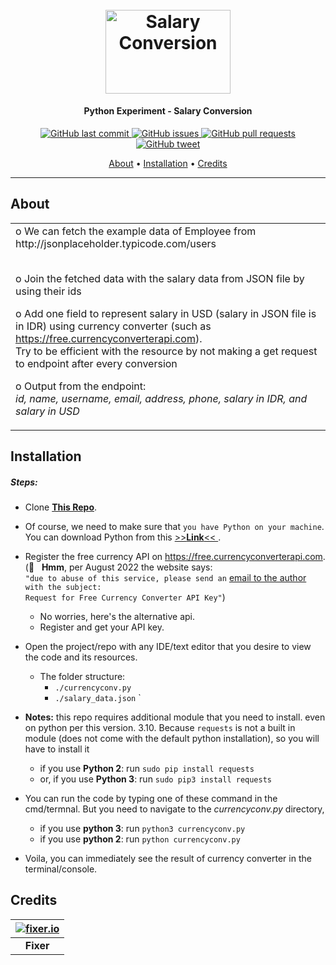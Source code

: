 <h1 align="center">
  <br>
  <a href="https://github.com/haidargit/Python_Experiment-Salary_Conversion"><img src="https://images.unsplash.com/photo-1534951009808-766178b47a4f?ixlib=rb-1.2.1&ixid=MnwxMjA3fDB8MHxwaG90by1wYWdlfHx8fGVufDB8fHx8&auto=format&fit=crop&w=1470&q=80" alt="Salary Conversion" style="width:200px;height:133.33px;"></a>
</h1>
<h4 align="center">Python Experiment - Salary Conversion</h4>
<p align="center">
    <a href="https://github.com/haidargit/Python_Experiment-Salary_Conversion/commits/main">
    <img src="https://img.shields.io/github/last-commit/haidargit/Python_Experiment-Salary_Conversion.svg?style=flat-square&logo=github&logoColor=white"
         alt="GitHub last commit">
    <a href="https://github.com/haidargit/Python_Experiment-Salary_Conversion/issues">
    <img src="https://img.shields.io/github/issues-raw/haidargit/Python_Experiment-Salary_Conversion.svg?style=flat-square&logo=github&logoColor=white"
         alt="GitHub issues">
    <a href="https://github.com/haidargit/Python_Experiment-Salary_Conversion/pulls">
    <img src="https://img.shields.io/github/issues-pr-raw/haidargit/Python_Experiment-Salary_Conversion.svg?style=flat-square&logo=github&logoColor=white"
         alt="GitHub pull requests">
    <a href="https://twitter.com/intent/tweet?text=Try this Salary Conversion:&url=https%3A%2F%2Fgithub.com%2Fhaidargit%2FPython_Experiment-Salary_Conversion">
    <img src="https://img.shields.io/twitter/url/https/github.com/haidargit/Python_Experiment-Salary_Conversion.svg?style=flat-square&logo=twitter"
         alt="GitHub tweet">
</p>
<p align="center">
  <a href="#about">About</a> •
  <a href="#installation">Installation</a> •
  <a href="#credits">Credits</a> 
</p>

---

## About

<table>
<tr>
<td>
o We can fetch the example data of Employee from http://jsonplaceholder.typicode.com/users

<br />o Join the fetched data with the salary data from JSON file by using their ids  

o Add one field to represent salary in USD (salary in JSON file is in IDR) using currency converter (such as https://free.currencyconverterapi.com).  
Try to be efficient with the resource by not making a get request to endpoint after every conversion  

o Output from the endpoint:  
_id, name, username, email, address, phone, salary in IDR, and salary in USD_
</td>
</tr>
</table>

## Installation

##### Steps:
* Clone **[This Repo](https://github.com/haidargit/Python_Experiment-Salary_Conversion.git)**.

* Of course, we need to make sure that `you have Python on your machine`.  
  You can download Python from this <a href="https://www.python.org/" target="_blank"> >>**Link**<< </a>.

* Register the free currency API on https://free.currencyconverterapi.com.  
  (🤔 &nbsp; **Hmm**, per August 2022 the website says:  
  `"due to abuse of this service, please send an` [email to the author](https://www.currencyconverterapi.com/contact) `with the subject:`  
  `Request for Free Currency Converter API Key"`)
  * No worries, here's the alternative api.
  * Register and get your API key.

* Open the project/repo with any IDE/text editor that you desire to view the code and its resources.
  * The folder structure:
    * `./currencyconv.py`
    * `./salary_data.json`
`
* **Notes:** this repo requires additional module that you need to install. even on python per this version. 3.10. Because `requests` is not a built in module (does not come with the default python installation), so you will have to install it
  * if you use **Python 2**: run `sudo pip install requests`
  * or, if you use **Python 3**: run `sudo pip3 install requests`
  
* You can run the code by typing one of these command in the cmd/termnal. But you need to navigate to the _currencyconv.py_ directory,
  * if you use **python 3**: run `python3 currencyconv.py`
  * if you use **python 2**: run `python currencyconv.py`

* Voila, you can immediately see the result of currency converter in the terminal/console.

## Credits
| [![fixer.io](https://fixer.io/fixer_images/fixer_money.png)](https://fixer.io/) |
|:------------------------------------------------------------------------------------------------------------------------:	|
|                                                    **Fixer**                                                    | 
